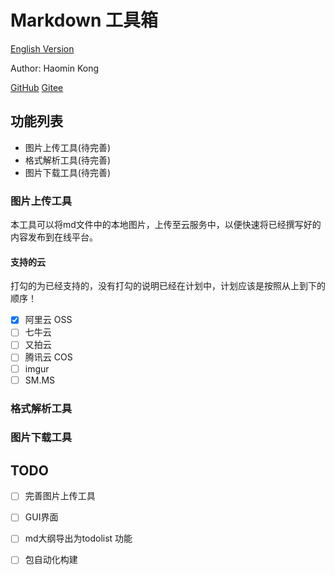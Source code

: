 # Markdown 工具箱

[English Version](README.md)

Author: Haomin Kong

[GitHub](https://github.com/a645162/MarkdownTools)
[Gitee](https://gitee.com/a645162/markdown-tools)

## 功能列表

- 图片上传工具(待完善)
- 格式解析工具(待完善)
- 图片下载工具(待完善)

### 图片上传工具

本工具可以将md文件中的本地图片，上传至云服务中，以便快速将已经撰写好的内容发布到在线平台。

#### 支持的云

打勾的为已经支持的，没有打勾的说明已经在计划中，计划应该是按照从上到下的顺序！

- [x] 阿里云 OSS
- [ ] 七牛云
- [ ] 又拍云
- [ ] 腾讯云 COS
- [ ] imgur
- [ ] SM.MS

### 格式解析工具

### 图片下载工具

## TODO

- [ ] 完善图片上传工具
- [ ] GUI界面
- [ ] md大纲导出为todolist 功能
- [ ] 包自动化构建


